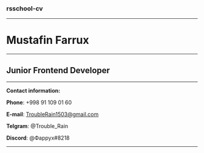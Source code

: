 ### rsschool-cv

---

# Mustafin Farrux

---

## Junior Frontend Developer

---

**Contact information:**

**Phone**: +998 91 109 01 60

**E-mail**: TroubleRain1503@gmail.com

**Telgram**: @Trouble_Rain

**Discord**: @Фаррух#8218

---
